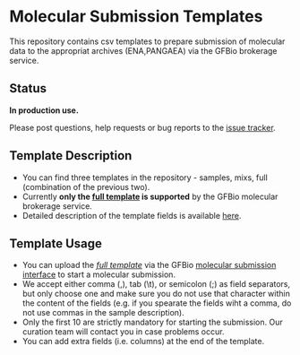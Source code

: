 # Molecular Submission Templates

This repository contains csv templates to prepare submission of molecular data to the appropriat archives (ENA,PANGAEA) via the GFBio brokerage service.

## Status
**In production use.**

Please post questions, help requests or bug reports to the [issue tracker](https://github.com/gfbio/molecular-submission-templates/issues).

## Template Description

* You can find three templates in the repository - samples, mixs, full (combination of the previous two). 
* Currently **only the [full template](https://raw.githubusercontent.com/gfbio/molecular-submission-templates/excel-compatible/full_template.csv) is supported** by the GFBio molecular brokerage service.
* Detailed description of the template fields is available [here](https://github.com/gfbio/molecular-submission-templates/wiki/Template-Description).

## Template Usage
* You can upload the [*full template*](https://raw.githubusercontent.com/gfbio/molecular-submission-templates/excel-compatible/full_template.csv) via the GFBio [molecular submission interface](www.gfbio.org/data/submit/molecular) to start a molecular submission.
* We accept either comma (,), tab (\t), or semicolon (;) as field separators, but only choose one and make sure you do not use that character within the content of the fields (e.g. if you spearate the fields wiht a comma, do not use commas in the sample description).
* Only the first 10 are strictly mandatory for starting the submission. Our curation team will contact you in case problems occur.
* You can add extra fields (i.e. columns) at the end of the template.

